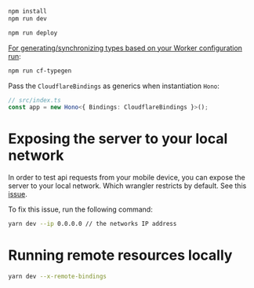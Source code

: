 ```txt
npm install
npm run dev
```

```txt
npm run deploy
```

[For generating/synchronizing types based on your Worker configuration run](https://developers.cloudflare.com/workers/wrangler/commands/#types):

```txt
npm run cf-typegen
```

Pass the `CloudflareBindings` as generics when instantiation `Hono`:

```ts
// src/index.ts
const app = new Hono<{ Bindings: CloudflareBindings }>();
```

# Exposing the server to your local network

In order to test api requests from your mobile device, you can expose the server to your local network. Which wrangler restricts by default. See this [issue](https://github.com/cloudflare/workers-sdk/issues/4239#issuecomment-1832332829).

To fix this issue, run the following command:

```bash
yarn dev --ip 0.0.0.0 // the networks IP address
```

# Running remote resources locally

```bash
yarn dev --x-remote-bindings
```
